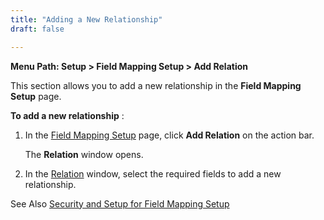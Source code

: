 ```yaml
---
title: "Adding a New Relationship"
draft: false

---
```

**Menu Path: Setup > Field Mapping Setup > Add Relation**

This section allows you to add a new relationship in the **Field Mapping Setup** page.

**To add a new relationship** :

  1. In the [Field Mapping Setup](Field-Mapping-Setup.md) page, click **Add Relation** on the action bar. 

      The **Relation** window opens.

 2. In the [Relation](Relation-Window.md) window, select the required fields to add a new relationship. 

See Also [Security and Setup for Field Mapping Setup](Security-and-Settings-for-Field-Mapping-Setup.md)

